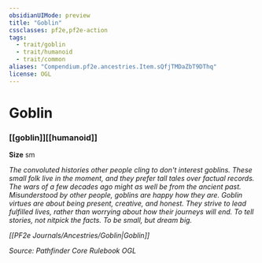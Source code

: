 ```yaml
---
obsidianUIMode: preview
title: "Goblin"
cssclasses: pf2e,pf2e-action
tags:
  - trait/goblin
  - trait/humanoid
  - trait/common
aliases: "Compendium.pf2e.ancestries.Item.sQfjTMDaZbT9DThq"
license: OGL
---
```

# Goblin

### [[goblin]][[humanoid]]



**Size** sm


_The convoluted histories other people cling to don't interest goblins. These small folk live in the moment, and they prefer tall tales over factual records. The wars of a few decades ago might as well be from the ancient past. Misunderstood by other people, goblins are happy how they are. Goblin virtues are about being present, creative, and honest. They strive to lead fulfilled lives, rather than worrying about how their journeys will end. To tell stories, not nitpick the facts. To be small, but dream big._

_[[PF2e Journals/Ancestries/Goblin|Goblin]]_

*Source: Pathfinder Core Rulebook*
*OGL*